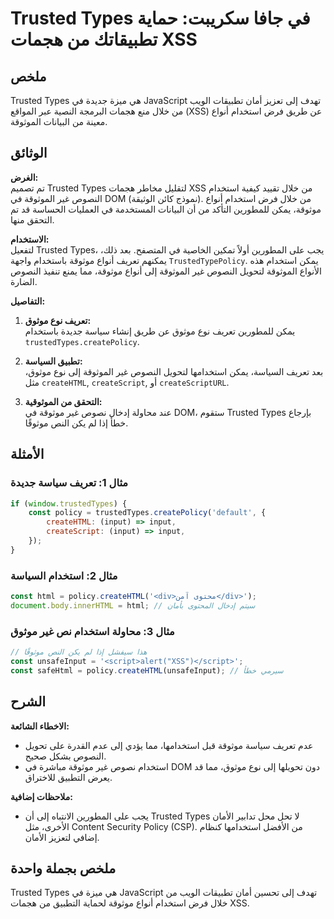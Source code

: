 <!--
Meta Description: # Trusted Types في جافا سكريبت: حماية تطبيقاتك من هجمات XSS ## ملخص Trusted Types هي ميزة جديدة في JavaScript تهدف إلى تعزيز أمان تطبيقات الويب من خلا...
Meta Keywords: استخدام, trusted, types, إلى, موثوقة
-->

# Trusted Types في جافا سكريبت: حماية تطبيقاتك من هجمات XSS

## ملخص
Trusted Types هي ميزة جديدة في JavaScript تهدف إلى تعزيز أمان تطبيقات الويب من خلال منع هجمات البرمجة النصية عبر المواقع (XSS) عن طريق فرض استخدام أنواع معينة من البيانات الموثوقة.

## الوثائق
**الغرض:**  
تم تصميم Trusted Types لتقليل مخاطر هجمات XSS من خلال تقييد كيفية استخدام النصوص غير الموثوقة في DOM (نموذج كائن الوثيقة). من خلال فرض استخدام أنواع موثوقة، يمكن للمطورين التأكد من أن البيانات المستخدمة في العمليات الحساسة قد تم التحقق منها.

**الاستخدام:**  
لتفعيل Trusted Types، يجب على المطورين أولاً تمكين الخاصية في المتصفح. بعد ذلك، يمكنهم تعريف أنواع موثوقة باستخدام واجهة `TrustedTypePolicy`. يمكن استخدام هذه الأنواع الموثوقة لتحويل النصوص غير الموثوقة إلى أنواع موثوقة، مما يمنع تنفيذ النصوص الضارة.

**التفاصيل:**
1. **تعريف نوع موثوق:**  
   يمكن للمطورين تعريف نوع موثوق عن طريق إنشاء سياسة جديدة باستخدام `trustedTypes.createPolicy`.

2. **تطبيق السياسة:**  
   بعد تعريف السياسة، يمكن استخدامها لتحويل النصوص غير الموثوقة إلى نوع موثوق، مثل `createHTML`, `createScript`, أو `createScriptURL`.

3. **التحقق من الموثوقية:**  
   عند محاولة إدخال نصوص غير موثوقة في DOM، ستقوم Trusted Types بإرجاع خطأ إذا لم يكن النص موثوقًا.

## الأمثلة
### مثال 1: تعريف سياسة جديدة
```javascript
if (window.trustedTypes) {
    const policy = trustedTypes.createPolicy('default', {
        createHTML: (input) => input,
        createScript: (input) => input,
    });
}
```

### مثال 2: استخدام السياسة
```javascript
const html = policy.createHTML('<div>محتوى آمن</div>');
document.body.innerHTML = html; // سيتم إدخال المحتوى بأمان
```

### مثال 3: محاولة استخدام نص غير موثوق
```javascript
// هذا سيفشل إذا لم يكن النص موثوقًا
const unsafeInput = '<script>alert("XSS")</script>';
const safeHtml = policy.createHTML(unsafeInput); // سيرمي خطأ
```

## الشرح
**الاخطاء الشائعة:**  
- عدم تعريف سياسة موثوقة قبل استخدامها، مما يؤدي إلى عدم القدرة على تحويل النصوص بشكل صحيح.
- استخدام نصوص غير موثوقة مباشرة في DOM دون تحويلها إلى نوع موثوق، مما قد يعرض التطبيق للاختراق.

**ملاحظات إضافية:**  
- يجب على المطورين الانتباه إلى أن Trusted Types لا تحل محل تدابير الأمان الأخرى، مثل Content Security Policy (CSP). من الأفضل استخدامها كنظام إضافي لتعزيز الأمان.

## ملخص بجملة واحدة
Trusted Types هي ميزة في JavaScript تهدف إلى تحسين أمان تطبيقات الويب من خلال فرض استخدام أنواع موثوقة لحماية التطبيق من هجمات XSS.
